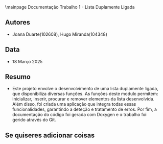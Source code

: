 \mainpage Documentação Trabalho 1 - Lista Duplamente Ligada

## Autores
* Joana Duarte(102608), Hugo Miranda(104348)
## Data
* 18 Março 2025

## Resumo
* Este projeto envolve o desenvolvimento de uma lista duplamente ligada, que disponibiliza diversas funções. As funções deste modulo permitem: inicializar, inserir, procurar e remover elementos da lista desenvolvida. Além disso, foi criada uma aplicação que integra todas essas funcionalidades, garantindo a deteção e tratamento de erros. Por fim, a documentação do código foi gerada com Doxygen e o trabalho foi gerido através do Git.

## Se quiseres adicionar coisas

